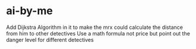 # ai-by-me
Add Dijkstra Algorithm in it to make the mrx could calculate the distance from him to other detectives 
Use a math formula not price but point out the danger level for different detectives
